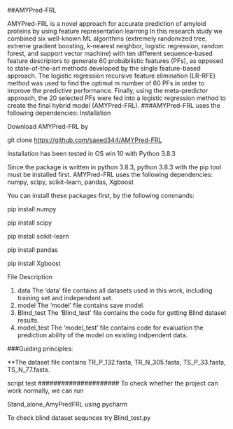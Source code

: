   ##AMYPred-FRL

AMYPred-FRL is a novel approach for accurate prediction of amyloid proteins by using feature representation learning
In this research study we combined six well-known ML algorithms (extremely randomized tree, extreme gradient boosting, k-nearest neighbor, logistic regression, random forest, and support vector machine) with ten different sequence-based feature descriptors to generate 60 probabilistic features (PFs), as opposed to state-of-the-art methods developed by the single feature-based approach. The logistic regression recursive feature elimination (LR-RFE) method was used to find the optimal m number of 60 PFs in order to improve the predictive performance. Finally, using the meta-predictor approach, the 20 selected PFs were fed into a logistic regression method to create the final hybrid model (AMYPred-FRL).
###AMYPred-FRL uses the following dependencies:
Installation

Download AMYPred-FRL by

git clone https://github.com/saeed344/AMYPred-FRL

Installation has been tested in OS win 10 with Python 3.8.3

Since the package is written in python 3.8.3, python 3.8.3 with the pip tool must be installed first.
 AMYPred-FRL uses the following dependencies: numpy, scipy, scikit-learn, pandas, Xgboost 

You can install these packages first, by the following commands:

pip install numpy

pip install scipy

pip install scikit-learn

pip install pandas

pip install Xgboost

File Description
1. data
The ‘data’ file contains all datasets used in this work, including training set and independent set.
3. model
The ‘model’ file contains save model.
4. Blind_test
The ‘Blind_test’ file contains the code for getting Blind dataset results.
5. model_test
The ‘model_test’ file contains code for evaluation the prediction ability of the model on existing indpendent data.

###Guiding principles: 

**The dataset file contains  TR_P_132.fasta, TR_N_305.fasta, TS_P_33.fasta, TS_N_77.fasta.

script test
#####################
To check whether the project can work normally, we can run

Stand_alone_AmyPredFRL using pycharm

To check blind dataset sequnces try Blind_test.py

 



